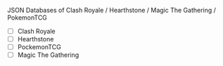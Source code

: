 JSON Databases of Clash Royale / Hearthstone / Magic The Gathering / PokemonTCG

- [ ] Clash Royale
- [ ] Hearthstone
- [ ] PockemonTCG
- [ ] Magic The Gathering
